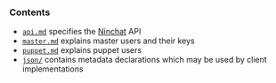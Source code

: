 ### Contents

- [`api.md`](api.md) specifies the [Ninchat](https://ninchat.com) API
- [`master.md`](master.md) explains master users and their keys
- [`puppet.md`](puppet.md) explains puppet users
- [`json/`](json) contains metadata declarations which may be used by client
  implementations


